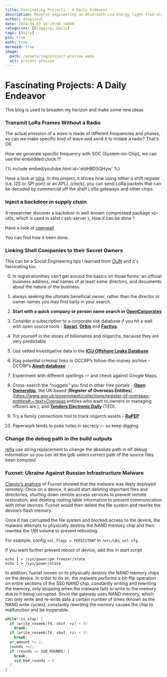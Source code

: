 ```yaml
---
title: Fascinating Projects - A Daily Endeavor
description: Reverse engineering an Bluetooth Low Energy light from alipress
author: dingisoul
date: 2024-04-03 18:19:00 +0800
categories: [Blogging, Daily]
tags: [Daily]
pin: true
math: true
mermaid: true
image:
  path: /assets/img/project-preview.webp
  alt: project preview
---
```



# Fascinating Projects: A Daily Endeavor

This blog is used to broaden my horizon and make some new ideas


### Transmit LoRa Frames Without a Radio

The actual emission of a wave is made of different frequencies and phases, so can we make specific kind of wave and send it to imitate a radio? That's OK.

How we generate specific frequency with SOC (System-on-Chip), we can use the embedded clock !!!

{% include embed/youtube.html id='eIdHBDSQHyw' %}

Have a look at [lolra](https://github.com/cnlohr/lolra). In this project, it shows how using either a shift register (i.e. I2S or SPI port) or an APLL (clock), you can send LoRa packets that can be decoded by commercial off the shelf LoRa gateways and other chips.

### Inject a backdoor in supply chain

A researcher discover a backdoor in well-known compressed package xz-utils, which is used in sshd ( ssh-server ), How it can be done ?

Have a look at [openwall](https://www.openwall.com/lists/oss-security/2024/03/29/4)

You can find how it been done. 

### Linking Shell Companies to their Secret Owners

This can be a Social Engineering tips I learned from [GIJN](https://gijn.org/stories/tracking-shell-companies-secret-owners/) and it's fascinating too.

0. In registrationthey can’t get around the basics on those forms: an official business  address, real names of at least some directors, and documents about the  nature of the business.

1. always seeking the ultimate beneficial owner, rather than the director or owner names you may find early in your search.
2. **Start with a quick company or person name search in** [**OpenCorporates**](https://opencorporates.com/)
3. Consider a subscription to a corporate risk database if you hit a wall with open source tools - [**Sayari**](https://sayari.com/financial-crime/), [**Orbis**](https://login.bvdinfo.com/R0/Orbis) and [**Factiva**](https://www.dowjones.com/professional/factiva/?LS=Search&utm_medium=cpc&utm_source=google&utm_campaign=AMER-US[EN]_GGL-Brand[GEN]-FA-Factiva_MT-Exact&CID=7015Y000004FylCQAS&utm_term=factiva_(e)&utm_content=&gad_source=1&gclid=Cj0KCQjwwYSwBhDcARIsAOyL0fgmrbfqHGsRhTB984bRyKqKWwdwTOH8U7-c0br0U8gHvRNeG311DH4aAsXEEALw_wcB).
4. Put yourself in the shoes of billionaires and oligarchs, because they are very predictable
5. Use vetted investigative data in the [**ICIJ Offshore Leaks Database**](https://offshoreleaks.icij.org/)
6. Flag potential criminal links in OCCRP’s follow-the-money archive - OCCRP’s [**Aleph database**](https://aleph.occrp.org/) 
7. Experiment with different spellings — and check against Google Maps.
8. Cross-search the “nuggets” you find in other free portals -  [**Open Ownership**](https://www.openownership.org/en/), the UK-based [**Register of Overseas Entities**](https://www.gov.uk/government/collections/register-of-overseas-entities#:~:text=Overseas entities who want to,owners or managing officers are.), and [**Tenders Electronic Daily**](https://ted.europa.eu/en/news/welcome-to-the-new-ted) (TED).
9. Try a family connections tool to track oligarch assets - [**RuPEP**](https://rupep.org/en/)
10. Paperwork tends to poke holes in secrecy — so keep digging.

### Change the debug path in the build outputs

[refix](https://github.com/yosefk/refix) use string replacement to change the absolute path in elf debug information so you can let the gdb select correct path of the source files been compiled 

### Fuxnet: Ukraine Against Russian Infrastructure Malware

[Claroty’s analysis](https://claroty.com/team82/research/unpacking-the-blackjack-groups-fuxnet-malware) of Fuxnet showed that the malware was likely deployed remotely. Once on a device, it would start deleting important files and directories, shutting down remote access services to prevent remote restoration, and deleting routing table information to prevent communication with other devices. Fuxnet would then delete the file system and rewrite the device’s flash memory.  

Once it has corrupted the file system and blocked access to the device, the malware attempts to physically destroy the NAND memory chip and then rewrites the UBI volume to prevent rebooting.

For example, config `vol_flags = PERSISTENT` in `/etc/ubi_vol.cfg`

If you want further prevent reboot of device, add this in start script

```shell
echo 1 > /sys/power/pm_freezer/state
echo 1 > /sys/power/state
```

In addition, fuxnet moves on to physically destroy the NAND memory chips on the device. In order to do so, the malware performs a bit-flip operation on entire sections of the SSD NAND chip, constantly writing and rewriting the memory, only stopping when the malware fails to write to the memory due to it being corrupted. Since the gateway uses NAND memory, which can only write and re-write data a certain number of times (known as the NAND write cycles), constantly rewriting the memory causes the chip to malfunction and be inoperable. 

```c
while(!is_stop) {
  if (write_reseek(fd, xbuf, rz) < 0)
    break;
  if (write_reseek(fd, xbuf, rz) < 0)
    break;
  wr_amount += 2;
  rounds +=2;
  if (rounds >= SSD_ROUNDS) {
    break;
    ssd_bad_rounds = 0
  }
}
```


